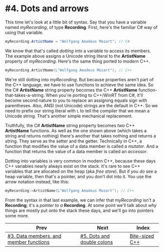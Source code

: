 # #4. Dots and arrows

This time let's look at a little bit of syntax. Say that you have a variable named *myRecording*, of type **Recording**. First, here's the familiar C# way of using that variable.

```csharp
myRecording.ArtistName = "Wolfgang Amadeus Mozart"; // C#
```

We know that that's called *dotting into* a variable to access its members. The example above assigns a Unicode string literal to the **ArtistName** property of *myRecording*. Here's the same thing ported to modern C++.

```cpp
myRecording.ArtistName(L"Wolfgang Amadeus Mozart"); // C++
```

We're still dotting into *myRecording*. But because properties aren't part of the C++ language, we have to use functions to achieve the same idea. So the C# **ArtistName** string property becomes the C++ **ArtistName** function-that-takes-a-string. When you're porting to C++/WinRT from C#, it'll become second nature to you to replace an assigning equals sign with parentheses. Also, ANSI (not Unicode) strings are the default in C++. So we need to prefix our string literal with `L` to tell the compiler that we mean a Unicode string. That's another simple mechanical replacement.

Truthfully, the C# **ArtistName** string property becomes *two* C++ **ArtistName** functions. As well as the one shown above (which takes a string and returns nothing) there's another that takes nothing and returns a string. They serve as the setter and the getter. Technically in C++, a function that modifies the value of a data member is called a *mutator*. And a function that returns the value of a data member is called an *accessor*.

Dotting into variables is very common in modern C++, because these days C++ variables nearly always exist on the stack. It's rare to see C++ variables that are allocated on the heap (aka *free store*). But if you *do* see a heap variable, then that's a pointer, and you don't dot into it. You use the arrow notation instead, like this:

```cpp
myRecording->ArtistName(L"Wolfgang Amadeus Mozart"); // C++
```

From the syntax in that last example, we can infer that *myRecording* isn't a **Recording**; it's a *pointer to a* **Recording**. At some point we'll talk about *why* things are mostly put onto the stack these days, and we'll go into pointers some more.

|Prev|Next|Index|
|-|-|-|
|[#3. Data members, and member functions](003.md)|[#5. Dots and double colons](005.md)|[Bite-sized C++](../README.md)|
